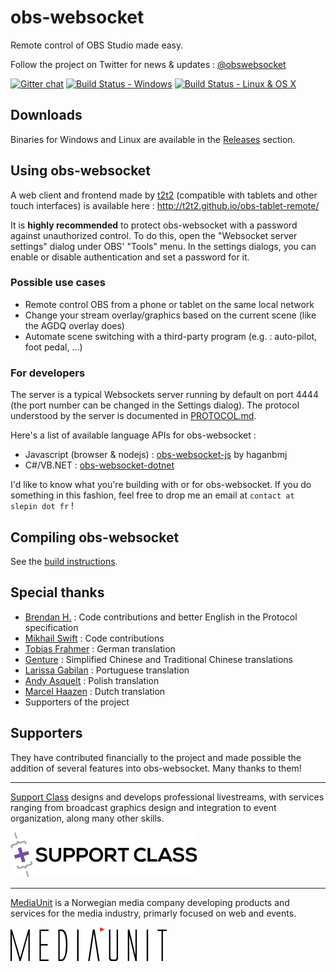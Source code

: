 obs-websocket
==============
Remote control of OBS Studio made easy.

Follow the project on Twitter for news & updates : [@obswebsocket](https://twitter.com/obswebsocket)

[![Gitter chat](https://badges.gitter.im/obs-websocket/obs-websocket.png)](https://gitter.im/obs-websocket/obs-websocket) [![Build Status - Windows](https://ci.appveyor.com/api/projects/status/github/Palakis/obs-websocket)](https://ci.appveyor.com/project/Palakis/obs-websocket/history) [![Build Status - Linux & OS X](https://travis-ci.org/Palakis/obs-websocket.svg?branch=master)](https://travis-ci.org/Palakis/obs-websocket)

## Downloads
Binaries for Windows and Linux are available in the [Releases](https://github.com/Palakis/obs-websocket/releases) section.

## Using obs-websocket
A web client and frontend made by [t2t2](https://github.com/t2t2/obs-tablet-remote) (compatible with tablets and other touch interfaces) is available here : http://t2t2.github.io/obs-tablet-remote/

It is **highly recommended** to protect obs-websocket with a password against unauthorized control. To do this, open the "Websocket server settings" dialog under OBS' "Tools" menu. In the settings dialogs, you can enable or disable authentication and set a password for it.

### Possible use cases
- Remote control OBS from a phone or tablet on the same local network
- Change your stream overlay/graphics based on the current scene (like the AGDQ overlay does)
- Automate scene switching with a third-party program (e.g. : auto-pilot, foot pedal, ...)

### For developers
The server is a typical Websockets server running by default on port 4444 (the port number can be changed in the Settings dialog). 
The protocol understood by the server is documented in [PROTOCOL.md](PROTOCOL.md).  

Here's a list of available language APIs for obs-websocket :
- Javascript (browser & nodejs) : [obs-websocket-js](https://github.com/haganbmj/obs-websocket-js) by haganbmj
- C#/VB.NET : [obs-websocket-dotnet](https://github.com/Palakis/obs-websocket-dotnet)

I'd like to know what you're building with or for obs-websocket. If you do something in this fashion, feel free to drop me an email at `contact at slepin dot fr` !

## Compiling obs-websocket
See the [build instructions](BUILDING.md).

## Special thanks
- [Brendan H.](https://github.com/haganbmj) : Code contributions and better English in the Protocol specification
- [Mikhail Swift](https://github.com/mikhailswift) : Code contributions
- [Tobias Frahmer](https://github.com/Frahmer) : German translation
- [Genture](https://github.com/Genteure) : Simplified Chinese and Traditional Chinese translations
- [Larissa Gabilan](https://github.com/laris151) : Portuguese translation
- [Andy Asquelt](https://github.com/asquelt) : Polish translation
- [Marcel Haazen](https://github.com/inpothet) : Dutch translation
- Supporters of the project

## Supporters
They have contributed financially to the project and made possible the addition of several features into obs-websocket. Many thanks to them!

---

[Support Class](http://supportclass.net) designs and develops professional livestreams, with services ranging from broadcast graphics design and integration to event organization, along many other skills.  

[![Support Class](doc/supportclass_logo_blacktext.png)](http://supportclass.net)

---

[MediaUnit](http://www.mediaunit.no) is a Norwegian media company developing products and services for the media industry, primarly focused on web and events.  

[![MediaUnit](doc/mediaunit_logo_black.png)](http://www.mediaunit.no/)
